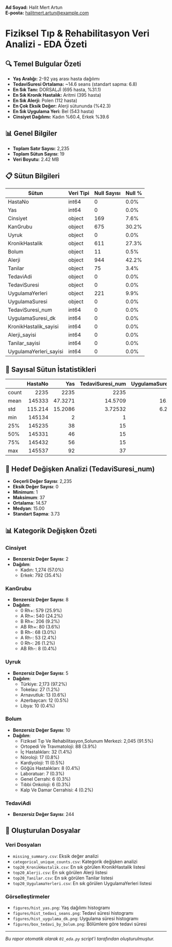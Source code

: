 **Ad Soyad:** Halit Mert Artun  
**E-posta:** halitmert.artun@example.com

# Fiziksel Tıp & Rehabilitasyon Veri Analizi - EDA Özeti

## 🔍 Temel Bulgular Özeti

- **Yaş Aralığı:** 2-92 yaş arası hasta dağılımı
- **TedaviSuresi Ortalama:** ~14.6 seans (standart sapma: 6.8)
- **En Sık Tanı:** DORSALJİ (695 hasta, %31.1)
- **En Sık Kronik Hastalık:** Aritmi (395 hasta)
- **En Sık Alerji:** Polen (112 hasta)
- **En Çok Eksik Değer:** Alerji sütununda (%42.3)
- **En Sık Uygulama Yeri:** Bel (543 hasta)
- **Cinsiyet Dağılımı:** Kadın %60.4, Erkek %39.6

## 📊 Genel Bilgiler

- **Toplam Satır Sayısı**: 2,235
- **Toplam Sütun Sayısı**: 19
- **Veri Boyutu**: 2.42 MB

## 📋 Sütun Bilgileri

| Sütun | Veri Tipi | Null Sayısı | Null % |
|-------|-----------|-------------|--------|
| HastaNo | int64 | 0 | 0.0% |
| Yas | int64 | 0 | 0.0% |
| Cinsiyet | object | 169 | 7.6% |
| KanGrubu | object | 675 | 30.2% |
| Uyruk | object | 0 | 0.0% |
| KronikHastalik | object | 611 | 27.3% |
| Bolum | object | 11 | 0.5% |
| Alerji | object | 944 | 42.2% |
| Tanilar | object | 75 | 3.4% |
| TedaviAdi | object | 0 | 0.0% |
| TedaviSuresi | object | 0 | 0.0% |
| UygulamaYerleri | object | 221 | 9.9% |
| UygulamaSuresi | object | 0 | 0.0% |
| TedaviSuresi_num | int64 | 0 | 0.0% |
| UygulamaSuresi_dk | int64 | 0 | 0.0% |
| KronikHastalik_sayisi | int64 | 0 | 0.0% |
| Alerji_sayisi | int64 | 0 | 0.0% |
| Tanilar_sayisi | int64 | 0 | 0.0% |
| UygulamaYerleri_sayisi | int64 | 0 | 0.0% |

## 🔢 Sayısal Sütun İstatistikleri

|       |    HastaNo |       Yas |   TedaviSuresi_num |   UygulamaSuresi_dk |   KronikHastalik_sayisi |   Alerji_sayisi |   Tanilar_sayisi |   UygulamaYerleri_sayisi |
|:------|-----------:|----------:|-------------------:|--------------------:|------------------------:|----------------:|-----------------:|-------------------------:|
| count |   2235     | 2235      |         2235       |          2235       |              2235       |     2235        |       2235       |              2235        |
| mean  | 145333     |   47.3271 |           14.5709  |            16.5732  |                 1.87025 |        0.720358 |          2.50157 |                 0.934228 |
| std   |    115.214 |   15.2086 |            3.72532 |             6.26864 |                 1.50058 |        0.697939 |          1.67353 |                 0.357383 |
| min   | 145134     |    2      |            1       |             3       |                 0       |        0        |          0       |                 0        |
| 25%   | 145235     |   38      |           15       |            10       |                 0       |        0        |          1       |                 1        |
| 50%   | 145331     |   46      |           15       |            20       |                 2       |        1        |          2       |                 1        |
| 75%   | 145432     |   56      |           15       |            20       |                 3       |        1        |          3       |                 1        |
| max   | 145537     |   92      |           37       |            45       |                 4       |        2        |         13       |                 2        |
## 🎯 Hedef Değişken Analizi (TedaviSuresi_num)

- **Geçerli Değer Sayısı**: 2,235
- **Eksik Değer Sayısı**: 0
- **Minimum**: 1
- **Maksimum**: 37
- **Ortalama**: 14.57
- **Medyan**: 15.00
- **Standart Sapma**: 3.73

## 📊 Kategorik Değişken Özeti

### Cinsiyet
- **Benzersiz Değer Sayısı**: 2
- **Dağılım**:
  - Kadın: 1,274 (57.0%)
  - Erkek: 792 (35.4%)

### KanGrubu
- **Benzersiz Değer Sayısı**: 8
- **Dağılım**:
  - 0 Rh+: 579 (25.9%)
  - A Rh+: 540 (24.2%)
  - B Rh+: 206 (9.2%)
  - AB Rh+: 80 (3.6%)
  - B Rh-: 68 (3.0%)
  - A Rh-: 53 (2.4%)
  - 0 Rh-: 26 (1.2%)
  - AB Rh-: 8 (0.4%)

### Uyruk
- **Benzersiz Değer Sayısı**: 5
- **Dağılım**:
  - Türkiye: 2,173 (97.2%)
  - Tokelau: 27 (1.2%)
  - Arnavutluk: 13 (0.6%)
  - Azerbaycan: 12 (0.5%)
  - Libya: 10 (0.4%)

### Bolum
- **Benzersiz Değer Sayısı**: 10
- **Dağılım**:
  - Fiziksel Tıp Ve Rehabilitasyon,Solunum Merkezi: 2,045 (91.5%)
  - Ortopedi Ve Travmatoloji: 88 (3.9%)
  - İç Hastalıkları: 32 (1.4%)
  - Nöroloji: 17 (0.8%)
  - Kardiyoloji: 11 (0.5%)
  - Göğüs Hastalıkları: 8 (0.4%)
  - Laboratuar: 7 (0.3%)
  - Genel Cerrahi: 6 (0.3%)
  - Tıbbi Onkoloji: 6 (0.3%)
  - Kalp Ve Damar Cerrahisi: 4 (0.2%)

### TedaviAdi
- **Benzersiz Değer Sayısı**: 244


## 📁 Oluşturulan Dosyalar

### Veri Dosyaları
- `missing_summary.csv`: Eksik değer analizi
- `categorical_unique_counts.csv`: Kategorik değişken analizi
- `top20_KronikHastalik.csv`: En sık görülen KronikHastalik listesi
- `top20_Alerji.csv`: En sık görülen Alerji listesi
- `top20_Tanilar.csv`: En sık görülen Tanilar listesi
- `top20_UygulamaYerleri.csv`: En sık görülen UygulamaYerleri listesi

### Görselleştirmeler
- `figures/hist_yas.png`: Yaş dağılımı histogramı
- `figures/hist_tedavi_seans.png`: Tedavi süresi histogramı
- `figures/hist_uygulama_dk.png`: Uygulama süresi histogramı
- `figures/box_tedavi_by_bolum.png`: Bölümlere göre tedavi süresi

---
*Bu rapor otomatik olarak `01_eda.py` script'i tarafından oluşturulmuştur.*
